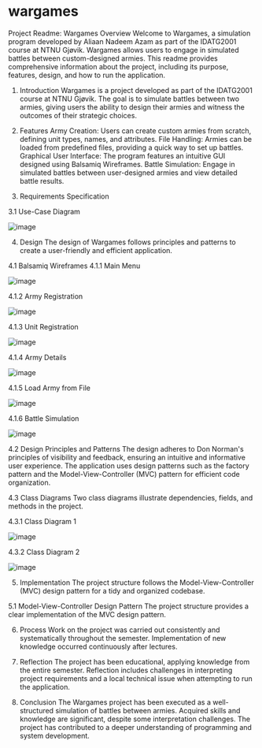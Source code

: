 # wargames

Project Readme: Wargames
Overview
Welcome to Wargames, a simulation program developed by Aliaan Nadeem Azam as part of the IDATG2001 course at NTNU Gjøvik. Wargames allows users to engage in simulated battles between custom-designed armies. This readme provides comprehensive information about the project, including its purpose, features, design, and how to run the application.

1. Introduction
Wargames is a project developed as part of the IDATG2001 course at NTNU Gjøvik. The goal is to simulate battles between two armies, giving users the ability to design their armies and witness the outcomes of their strategic choices.

2. Features
Army Creation: Users can create custom armies from scratch, defining unit types, names, and attributes.
File Handling: Armies can be loaded from predefined files, providing a quick way to set up battles.
Graphical User Interface: The program features an intuitive GUI designed using Balsamiq Wireframes.
Battle Simulation: Engage in simulated battles between user-designed armies and view detailed battle results.

3. Requirements Specification

3.1 Use-Case Diagram

![image](https://github.com/aliaan123/wargames/assets/59202755/82187f26-44cf-47c9-a130-a799835e50e4)

4. Design
The design of Wargames follows principles and patterns to create a user-friendly and efficient application.

4.1 Balsamiq Wireframes
4.1.1 Main Menu

![image](https://github.com/aliaan123/wargames/assets/59202755/8f0b9b5b-4c9e-4ccc-99f4-240b34dacd63)

4.1.2 Army Registration

![image](https://github.com/aliaan123/wargames/assets/59202755/db1bc786-f079-4c27-8b2b-4ef196421545)

4.1.3 Unit Registration

![image](https://github.com/aliaan123/wargames/assets/59202755/4a51b9d8-b098-4b45-9bd9-8c5d71c61062)

4.1.4 Army Details

![image](https://github.com/aliaan123/wargames/assets/59202755/b6ed0c6a-c9c7-40d8-a5a2-129cd3da0891)

4.1.5 Load Army from File

![image](https://github.com/aliaan123/wargames/assets/59202755/39903d7c-216b-44b8-a33e-f935547dcc7a)

4.1.6 Battle Simulation

![image](https://github.com/aliaan123/wargames/assets/59202755/2dd08fee-1ac3-4f7f-87b9-4a9e219b6b52)

4.2 Design Principles and Patterns
The design adheres to Don Norman's principles of visibility and feedback, ensuring an intuitive and informative user experience. The application uses design patterns such as the factory pattern and the Model-View-Controller (MVC) pattern for efficient code organization.

4.3 Class Diagrams
Two class diagrams illustrate dependencies, fields, and methods in the project.

4.3.1 Class Diagram 1

![image](https://github.com/aliaan123/wargames/assets/59202755/234dea3e-f802-4eee-88ee-4513792f5e9f)

4.3.2 Class Diagram 2

![image](https://github.com/aliaan123/wargames/assets/59202755/66ac1ac8-be6e-4563-9ef0-2790a1ed78f0)

5. Implementation
The project structure follows the Model-View-Controller (MVC) design pattern for a tidy and organized codebase.

5.1 Model-View-Controller Design Pattern
The project structure provides a clear implementation of the MVC design pattern.

6. Process
Work on the project was carried out consistently and systematically throughout the semester. Implementation of new knowledge occurred continuously after lectures.

7. Reflection
The project has been educational, applying knowledge from the entire semester. Reflection includes challenges in interpreting project requirements and a local technical issue when attempting to run the application.

8. Conclusion
The Wargames project has been executed as a well-structured simulation of battles between armies. Acquired skills and knowledge are significant, despite some interpretation challenges. The project has contributed to a deeper understanding of programming and system development.


